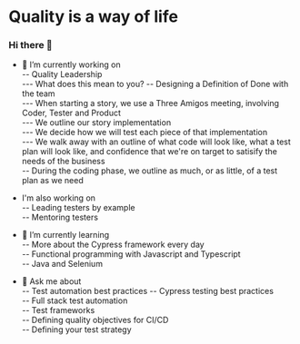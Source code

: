 # Quality is a way of life
### Hi there 👋
- 🔭 I’m currently working on  
-- Quality Leadership  
--- What does this mean to you?
-- Designing a Definition of Done with the team  
--- When starting a story, we use a Three Amigos meeting, involving Coder, Tester and Product  
--- We outline our story implementation  
--- We decide how we will test each piece of that implementation  
--- We walk away with an outline of what code will look like, what a test plan will look like, and confidence that we're on target to satisify the needs of the business  
-- During the coding phase, we outline as much, or as little, of a test plan as we need  

- I'm also working on  
-- Leading testers by example  
-- Mentoring testers  
- 🌱 I’m currently learning  
-- More about the Cypress framework every day  
-- Functional programming with Javascript and Typescript  
-- Java and Selenium  
- 💬 Ask me about  
-- Test automation best practices
-- Cypress testing best practices  
-- Full stack test automation  
-- Test frameworks  
-- Defining quality objectives for CI/CD  
-- Defining your test strategy  
<!-- Some objectives I might set, if i join your team:  
- 45 Days  
-- Searching for two Senior QA Engineer candidates  
Review current quality processes and identify opportunities/gaps
Join current code review process
Partner with engineering to create DoD (Definition of Done) which meets Quality objectives

90 Days
Fill the two open QA Engineer positions, objectives for onboarding defined
Partner with Engineering to ensure RACI for the organization includes Quality Engineers
Partner with DevOps to define CI/CD process
   - Clearly defined test environments (orcontainers) with Quality objectives for each
   - Define goals for time from code completion to production


360 Days
Partner with DevOps and Engineering to Implement CI/CD 

**JimHinson/JimHinson** is a ✨ _special_ ✨ repository because its `README.md` (this file) appears on your GitHub profile.

Here are some ideas to get you started:

- 🤔 I’m looking for help with ...
- 📫 How to reach me: ...
- 😄 Pronouns: ...
- ⚡ Fun fact: ...
-->
